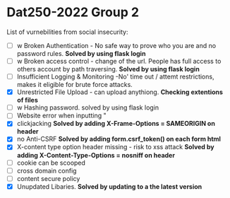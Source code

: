 # Dat250-2022 Group 2

List of vurnebilities from social insecurity:

- [ ] w	Broken Authentication - No safe way to prove who you are and no password rules.  **Solved by using flask login**
- [ ] w	Broken access control - change of the url. People has full access to others account by path traversing. **Solved by using flask login**
- [ ] Insufficient Logging & Monitoring -No' time out / attemt restrictions, makes it eligible for brute force attacks. 
- [x]	Unrestricted File Upload - can upload anythiong. **Checking extentions of files**
- [ ] w	Hashing password. solved by using flask login
- [ ]	Website error when inputting "
- [x]	clickjacking **Solved by adding X-Frame-Options = SAMEORIGIN on header**
- [x]	no Anti-CSRF **Solved by adding form.csrf_token() on each form html**
- [x]	X-content type option header missing  - risk to xss attack **Solved by adding X-Content-Type-Options = nosniff on header**
- [ ]	cookie can be scooped
- [ ]	cross domain config
- [ ]	content secure policy
- [x] Unupdated Libaries. **Solved by updating to a the latest version**
